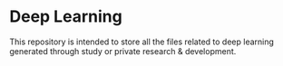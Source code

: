 # Deep Learning

This repository is intended to store all the files related to deep learning generated through study or private research & development.